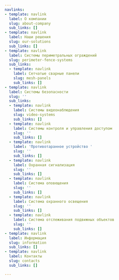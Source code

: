 ```yaml
---
navlinks:
- template: navlink
  label: О компании
  slug: about-company
  sub_links: []
- template: navlink
  label: Наши решения
  slug: our-solutions
  sub_links: []
- template: navlink
  label: Системы периметральных ограждений
  slug: perimeter-fence-systems
  sub_links:
  - template: navlink
    label: Сетчатые сварные панели
    slug: mesh-panels
    sub_links: []
- template: navlink
  label: Системы безопасности
  slug: ''
  sub_links:
  - template: navlink
    label: Системы видеонаблюдения
    slug: video-systems
    sub_links: []
  - template: navlink
    label: Системы контроля и управления доступом
    slug: ''
    sub_links: []
  - template: navlink
    label: 'Противотаранное устройство '
    slug: ''
    sub_links: []
  - template: navlink
    label: Охранная сигнализация
    slug: ''
    sub_links: []
  - template: navlink
    label: Система оповещения
    slug: ''
    sub_links: []
  - template: navlink
    label: Система охранного освещения
    slug: ''
    sub_links: []
  - template: navlink
    label: Система отслеживания подвижных объектов
    slug: ''
    sub_links: []
- template: navlink
  label: Информация
  slug: information
  sub_links: []
- template: navlink
  label: Контакты
  slug: contacts
  sub_links: []

---
```

